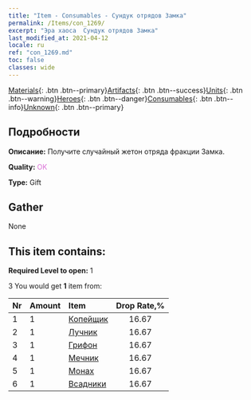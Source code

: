 ```yaml
---
title: "Item - Consumables - Сундук отрядов Замка"
permalink: /Items/con_1269/
excerpt: "Эра хаоса  Сундук отрядов Замка"
last_modified_at: 2021-04-12
locale: ru
ref: "con_1269.md"
toc: false
classes: wide
---
```

 [Materials](/ru/Items/){: .btn .btn--primary}[Artifacts](/ru/Items/Artifacts/){: .btn .btn--success}[Units](/ru/Items/Units/){: .btn .btn--warning}[Heroes](/ru/Items/Heroes/){: .btn .btn--danger}[Consumables](/ru/Items/Consumables/){: .btn .btn--info}[Unknown](/ru/Items/Unknown/){: .btn .btn--primary}

## Подробности
 **Описание:** Получите случайный жетон отряда фракции Замка.

 **Quality:** <span style="color: #DA70D6">OK</span>

 **Type:** Gift

## Gather

  None

## This item contains:

 **Required Level to open:** 1

 3 You would get **1** item  from:

  | Nr | Amount |     Item    | Drop Rate,% |
  |:---|:-------|:------------|:---------:|
  | 1 | 1 | [Копейщик](/ru/Items/unt_190/) | 16.67 | 
  | 2 | 1 | [Лучник](/ru/Items/unt_191/) | 16.67 | 
  | 3 | 1 | [Грифон](/ru/Items/unt_192/) | 16.67 | 
  | 4 | 1 | [Мечник](/ru/Items/unt_193/) | 16.67 | 
  | 5 | 1 | [Монах](/ru/Items/unt_194/) | 16.67 | 
  | 6 | 1 | [Всадники](/ru/Items/unt_195/) | 16.67 | 
